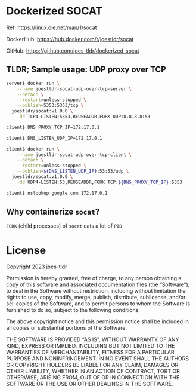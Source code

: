 # Dockerized SOCAT

Ref: https://linux.die.net/man/1/socat

DockerHub: https://hub.docker.com/r/joestldr/socat

GitHub: https://github.com/joes-tldr/dockerized-socat

## TLDR; Sample usage: UDP proxy over TCP

```bash
server$ docker run \
    --name joestldr-socat-udp-over-tcp-server \
    --detach \
    --restart=unless-stopped \
    --publish=5353:5353/tcp \
  joestldr/socat:v1.0.0 \
    -dd TCP4-LISTEN:5353,REUSEADDR,FORK UDP:8.8.8.8:53
```
```bash
client$ DNS_PROXY_TCP_IP=172.17.0.1

client$ DNS_LISTEN_UDP_IP=172.17.0.1

client$ docker run \
    --name joestldr-socat-udp-over-tcp-client \
    --detach \
    --restart=unless-stopped \
    --publish=${DNS_LISTEN_UDP_IP}:53:53/udp \
  joestldr/socat:v1.0.0 \
    -dd UDP4-LISTEN:53,REUSEADDR,FORK TCP:${DNS_PROXY_TCP_IP}:5353

client$ nslookup google.com 172.17.0.1
```

## Why containerize `socat`?

`FORK` (child processes) of `socat` eats a lot of `PID`

# License

Copyright 2023 [joes-tldr](https://github.com/joes-tldr)

Permission is hereby granted, free of charge, to any person obtaining a copy of this software and associated documentation files (the “Software”), to deal in the Software without restriction, including without limitation the rights to use, copy, modify, merge, publish, distribute, sublicense, and/or sell copies of the Software, and to permit persons to whom the Software is furnished to do so, subject to the following conditions:

The above copyright notice and this permission notice shall be included in all copies or substantial portions of the Software.

THE SOFTWARE IS PROVIDED “AS IS”, WITHOUT WARRANTY OF ANY KIND, EXPRESS OR IMPLIED, INCLUDING BUT NOT LIMITED TO THE WARRANTIES OF MERCHANTABILITY, FITNESS FOR A PARTICULAR PURPOSE AND NONINFRINGEMENT. IN NO EVENT SHALL THE AUTHORS OR COPYRIGHT HOLDERS BE LIABLE FOR ANY CLAIM, DAMAGES OR OTHER LIABILITY, WHETHER IN AN ACTION OF CONTRACT, TORT OR OTHERWISE, ARISING FROM, OUT OF OR IN CONNECTION WITH THE SOFTWARE OR THE USE OR OTHER DEALINGS IN THE SOFTWARE.
